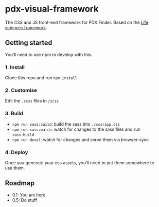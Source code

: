 # pdx-visual-framework
The CSS and JS front-end framework for PDX Finder. Based on the [Life sciences framework](https://github.com/ebiwd/Lifesciences-framework).

## Getting started

You'll need to use npm to develop with this.

### 1. Install

Clone this repo and run `npm install`

### 2. Customise

Edit the `.scss` files in `/scss`

### 3. Build

- `npm run sass:build`: build the sass into `./css/app.css`
- `npm run sass:watch`: watch for changes to the sass files and run `sass:build`
- `npm run devel`: watch for changes and serve them via browser-sync

### 4. Deploy

Once you generate your css assets, you'll need to put them somewhere to use them.

## Roadmap

- 0.1: You are here
- 0.5: Do stuff
